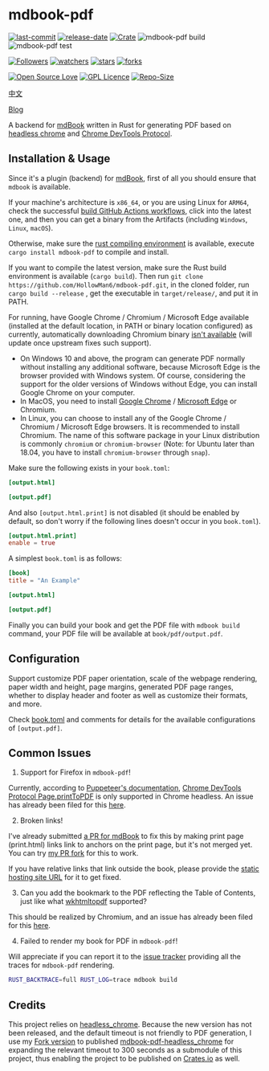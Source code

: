 # mdbook-pdf

[![last-commit](https://img.shields.io/github/last-commit/HollowMan6/mdbook-pdf)](https://github.com/HollowMan6/mdbook-pdf/graphs/commit-activity)
[![release-date](https://img.shields.io/github/release-date/HollowMan6/mdbook-pdf)](https://github.com/HollowMan6/mdbook-pdf/releases)
[![Crate](https://img.shields.io/crates/v/mdbook-pdf.svg)](https://crates.io/crates/mdbook-pdf)
![mdbook-pdf build](https://github.com/HollowMan6/mdbook-pdf/workflows/mdbook-pdf%20build/badge.svg)
![mdbook-pdf test](https://github.com/HollowMan6/mdbook-pdf/workflows/mdbook-pdf%20test/badge.svg)

[![Followers](https://img.shields.io/github/followers/HollowMan6?style=social)](https://github.com/HollowMan6?tab=followers)
[![watchers](https://img.shields.io/github/watchers/HollowMan6/mdbook-pdf?style=social)](https://github.com/HollowMan6/mdbook-pdf/watchers)
[![stars](https://img.shields.io/github/stars/HollowMan6/mdbook-pdf?style=social)](https://github.com/HollowMan6/mdbook-pdf/stargazers)
[![forks](https://img.shields.io/github/forks/HollowMan6/mdbook-pdf?style=social)](https://github.com/HollowMan6/mdbook-pdf/network/members)

[![Open Source Love](https://img.shields.io/badge/-%E2%9D%A4%20Open%20Source-Green?style=flat-square&logo=Github&logoColor=white&link=https://hollowman6.github.io/fund.html)](https://hollowman6.github.io/fund.html)
[![GPL Licence](https://img.shields.io/badge/license-GPL-blue)](https://opensource.org/licenses/GPL-3.0/)
[![Repo-Size](https://img.shields.io/github/repo-size/HollowMan6/mdbook-pdf.svg)](https://github.com/HollowMan6/mdbook-pdf/archive/master.zip)

[中文](README_CN.md)

[Blog](https://hollowmansblog.wordpress.com/2022/01/30/mdbook-pdf-a-mdbook-backend-for-generating-pdf-files/)

A backend for [mdBook](https://github.com/rust-lang/mdBook) written in Rust for generating PDF based on [headless chrome](https://github.com/atroche/rust-headless-chrome) and [Chrome DevTools Protocol](https://chromedevtools.github.io/devtools-protocol/tot/Page/#method-printToPDF).

## Installation & Usage
Since it's a plugin (backend) for [mdBook](https://github.com/rust-lang/mdBook), first of all you should ensure that `mdbook` is available.

If your machine's architecture is `x86_64`, or you are using Linux for `ARM64`, check the successful [build GitHub Actions workflows](https://github.com/HollowMan6/mdbook-pdf/actions/workflows/build.yml?query=is%3Asuccess), click into the latest one, and then you can get a binary from the Artifacts (including `Windows`, `Linux`, `macOS`).

Otherwise, make sure the [rust compiling environment](https://www.rust-lang.org/tools/install) is available, execute `cargo install mdbook-pdf` to compile and install.

If you want to compile the latest version, make sure the Rust build environment is available (`cargo build`).
Then run `git clone https://github.com/HollowMan6/mdbook-pdf.git`, in the cloned folder, run `cargo build --release` , get the executable in `target/release/`, and put it in PATH.

For running, have Google Chrome / Chromium / Microsoft Edge available (installed at the default location, in PATH or binary location configured) as currently, automatically downloading Chromium binary [isn't available](https://github.com/atroche/rust-headless-chrome/issues/286) (will update once upstream fixes such support).

- On Windows 10 and above, the program can generate PDF normally without installing any additional software, because Microsoft Edge is the browser provided with Windows system. Of course, considering the support for the older versions of Windows without Edge, you can install Google Chrome on your computer.
- In MacOS, you need to install [Google Chrome](https://www.google.com/chrome/) / [Microsoft Edge](https://www.microsoft.com/en-us/edge) or Chromium.
- In Linux, you can choose to install any of the Google Chrome / Chromium / Microsoft Edge browsers. It is recommended to install Chromium. The name of this software package in your Linux distribution is commonly `chromium` or `chromium-browser` (Note: for Ubuntu later than 18.04, you have to install `chromium-browser` through `snap`).

Make sure the following exists in your `book.toml`:

```toml
[output.html]

[output.pdf]
```

And also `[output.html.print]` is not disabled (it should be enabled by default, so don't worry if the following lines doesn't occur in you `book.toml`).

```toml
[output.html.print]
enable = true
```

A simplest `book.toml` is as follows:

```toml
[book]
title = "An Example"

[output.html]

[output.pdf]
```

Finally you can build your book and get the PDF file with `mdbook build` command, your PDF file will be available at `book/pdf/output.pdf`.

## Configuration
Support customize PDF paper orientation, scale of the webpage rendering, paper width and height, page margins, generated PDF page ranges, whether to display header and footer as well as customize their formats, and more.

Check [book.toml](test_doc/book.toml#L10-L35) and comments for details for the available configurations of `[output.pdf]`.

## Common Issues
1. Support for Firefox in `mdbook-pdf`!

Currently, according to [Puppeteer's documentation](https://pptr.dev/#?product=Puppeteer&show=api-pagepdfoptions), [Chrome DevTools Protocol Page.printToPDF](https://chromedevtools.github.io/devtools-protocol/tot/Page/#method-printToPDF) is only supported in Chrome headless. An issue has already been filed for this [here](https://github.com/puppeteer/puppeteer/issues/7628).

2. Broken links!

I've already submitted [a PR for mdBook](https://github.com/rust-lang/mdBook/pull/1738) to fix this by making print page (print.html) links link to anchors on the print page, but it's not merged yet. You can try [my PR fork](https://github.com/HollowMan6/mdBook) for this to work.

If you have relative links that link outside the book, please provide the [static hosting site URL](test_doc/book.toml#L17-L18) for it to get fixed.

3. Can you add the bookmark to the PDF reflecting the Table of Contents, just like what [wkhtmltopdf](https://wkhtmltopdf.org/) supported?

This should be realized by Chromium, and an issue has already been filed for this [here](https://bugs.chromium.org/p/chromium/issues/detail?id=781797).

4. Failed to render my book for PDF in `mdbook-pdf`!

Will appreciate if you can report it to the [issue tracker](https://github.com/HollowMan6/mdbook-pdf/issues/new) providing all the traces for `mdbook-pdf` rendering.

```bash
RUST_BACKTRACE=full RUST_LOG=trace mdbook build
```
## Credits
This project relies on [headless_chrome](https://github.com/atroche/rust-headless-chrome). Because the new version has not been released, and the default timeout is not friendly to PDF generation, I use my [Fork version](https://github.com/HollowMan6/rust-headless-chrome) to published [mdbook-pdf-headless_chrome](https://crates.io/crates/mdbook-pdf-headless_chrome) for expanding the relevant timeout to 300 seconds as a submodule of this project, thus enabling the project to be published on [Crates.io](https://crates.io/) as well.
